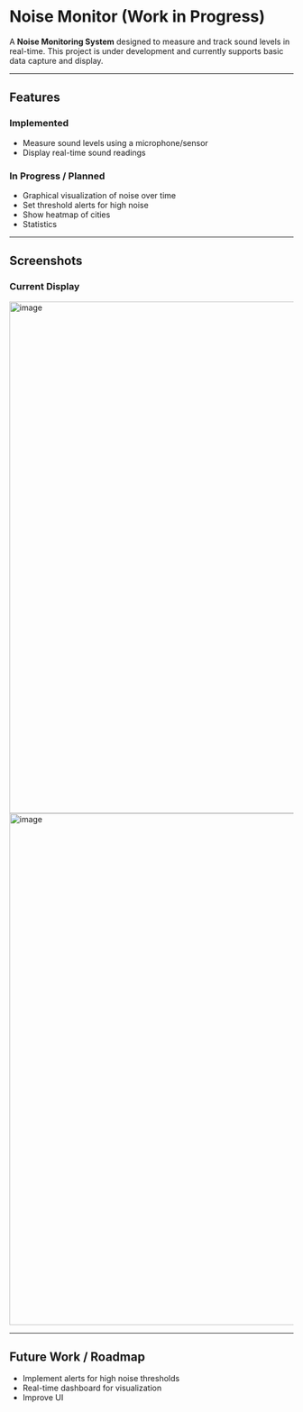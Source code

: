 # Noise Monitor (Work in Progress)

A **Noise Monitoring System** designed to measure and track sound levels in real-time.
This project is under development and currently supports basic data capture and display.

---

## Features

### Implemented

* Measure sound levels using a microphone/sensor
* Display real-time sound readings

### In Progress / Planned

* Graphical visualization of noise over time
* Set threshold alerts for high noise
* Show heatmap of cities
* Statistics

---

## Screenshots

### Current Display

<img width="1919" height="908" alt="image" src="https://github.com/user-attachments/assets/6da3369f-4891-40a3-a999-ebd4eab96004" />

<img width="1919" height="908" alt="image" src="https://github.com/user-attachments/assets/f3a1e866-6037-4eed-ac88-bb7bb4f3615b" />

---

## Future Work / Roadmap

* Implement alerts for high noise thresholds
* Real-time dashboard for visualization
* Improve UI
